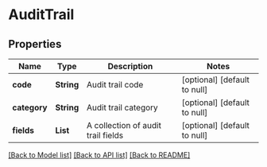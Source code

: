 # AuditTrail
## Properties

| Name | Type | Description | Notes |
|------------ | ------------- | ------------- | -------------|
| **code** | **String** | Audit trail code | [optional] [default to null] |
| **category** | **String** | Audit trail category | [optional] [default to null] |
| **fields** | **List** | A collection of audit trail fields | [optional] [default to null] |

[[Back to Model list]](../README.md#documentation-for-models) [[Back to API list]](../README.md#documentation-for-api-endpoints) [[Back to README]](../README.md)

